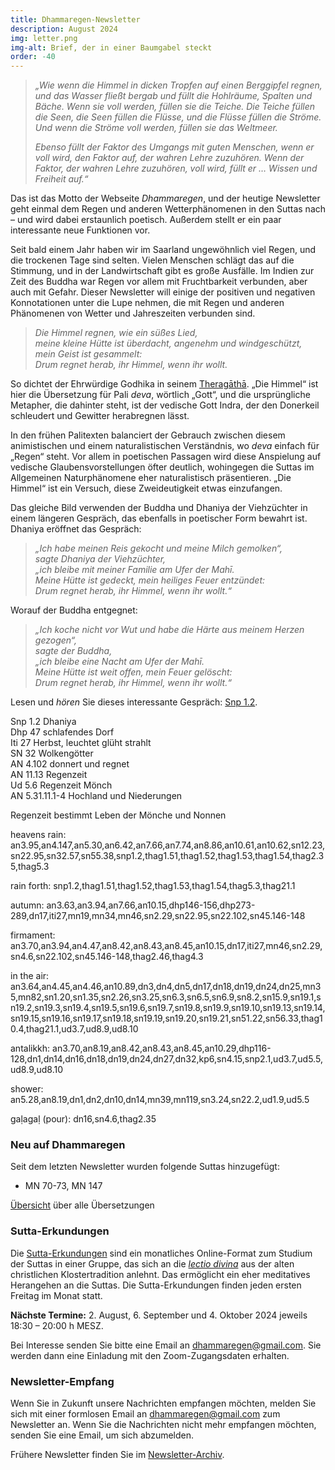 ```yaml
---
title: Dhammaregen-Newsletter
description: August 2024
img: letter.png
img-alt: Brief, der in einer Baumgabel steckt
order: -40
---
```


> *„Wie wenn die Himmel in dicken Tropfen auf einen Berggipfel regnen, und das Wasser fließt bergab und füllt die Hohlräume, Spalten und Bäche. Wenn sie voll werden, füllen sie die Teiche. Die Teiche füllen die Seen, die Seen füllen die Flüsse, und die Flüsse füllen die Ströme. Und wenn die Ströme voll werden, füllen sie das Weltmeer.*
> 
> *Ebenso füllt der Faktor des Umgangs mit guten Menschen, wenn er voll wird, den Faktor auf, der wahren Lehre zuzuhören. Wenn der Faktor, der wahren Lehre zuzuhören, voll wird, füllt er … Wissen und Freiheit auf.“*

Das ist das Motto der Webseite *Dhammaregen*, und der heutige Newsletter geht einmal dem Regen und anderen Wetterphänomenen in den Suttas nach – und wird dabei erstaunlich poetisch. Außerdem stellt er ein paar interessante neue Funktionen vor.

Seit bald einem Jahr haben wir im Saarland ungewöhnlich viel Regen, und die trockenen Tage sind selten. Vielen Menschen schlägt das auf die Stimmung, und in der Landwirtschaft gibt es große Ausfälle. Im Indien zur Zeit des Buddha war Regen vor allem mit Fruchtbarkeit verbunden, aber auch mit Gefahr. Dieser Newsletter will einige der positiven und negativen Konnotationen unter die Lupe nehmen, die mit Regen und anderen Phänomenen von Wetter und Jahreszeiten verbunden sind.

>*Die Himmel regnen, wie ein süßes Lied,*  
>*meine kleine Hütte ist überdacht, angenehm und windgeschützt,*  
>*mein Geist ist gesammelt:*  
>*Drum regnet herab, ihr Himmel, wenn ihr wollt.*

So dichtet der Ehrwürdige Godhika in seinem [Theragāthā](#/sutta/thag1.51/de/sabbamitta). „Die Himmel“ ist hier die Übersetzung für Pali *deva*, wörtlich „Gott“, und die ursprüngliche Metapher, die dahinter steht, ist der vedische Gott Indra, der den Donerkeil schleudert und Gewitter herabregnen lässt.

In den frühen Palitexten balanciert der Gebrauch zwischen diesem animistischen und einem naturalistischen Verständnis, wo *deva* einfach für „Regen“ steht. Vor allem in poetischen Passagen wird diese Anspielung auf vedische Glaubensvorstellungen öfter deutlich, wohingegen die Suttas im Allgemeinen Naturphänomene eher naturalistisch präsentieren. „Die Himmel“ ist ein Versuch, diese Zweideutigkeit etwas einzufangen.

Das gleiche Bild verwenden der Buddha und Dhaniya der Viehzüchter in einem längeren Gespräch, das ebenfalls in poetischer Form bewahrt ist. Dhaniya eröffnet das Gespräch:

>*„Ich habe meinen Reis gekocht und meine Milch gemolken“,*  
>*sagte Dhaniya der Viehzüchter,*  
>*„ich bleibe mit meiner Familie am Ufer der Mahī.*  
>*Meine Hütte ist gedeckt, mein heiliges Feuer entzündet:*  
>*Drum regnet herab, ihr Himmel, wenn ihr wollt.“*

Worauf der Buddha entgegnet:

>*„Ich koche nicht vor Wut und habe die Härte aus meinem Herzen gezogen“,*  
>*sagte der Buddha,*  
>*„ich bleibe eine Nacht am Ufer der Mahī.*  
>*Meine Hütte ist weit offen, mein Feuer gelöscht:*  
>*Drum regnet herab, ihr Himmel, wenn ihr wollt.“*

Lesen und *hören* Sie dieses interessante Gespräch: [Snp 1.2](#/sutta/snp1.2/de/sabbamitta).

Snp 1.2 Dhaniya  
Dhp 47 schlafendes Dorf  
Iti 27 Herbst, leuchtet glüht strahlt  
SN 32 Wolkengötter  
AN 4.102 donnert und regnet  
AN 11.13 Regenzeit  
Ud 5.6 Regenzeit Mönch  
AN 5.31.11.1-4 Hochland und Niederungen  

Regenzeit bestimmt Leben der Mönche und Nonnen

heavens rain: an3.95,an4.147,an5.30,an6.42,an7.66,an7.74,an8.86,an10.61,an10.62,sn12.23,sn22.95,sn32.57,sn55.38,snp1.2,thag1.51,thag1.52,thag1.53,thag1.54,thag2.35,thag5.3  

rain forth: snp1.2,thag1.51,thag1.52,thag1.53,thag1.54,thag5.3,thag21.1  

autumn: an3.63,an3.94,an7.66,an10.15,dhp146-156,dhp273-289,dn17,iti27,mn19,mn34,mn46,sn2.29,sn22.95,sn22.102,sn45.146-148  

firmament: an3.70,an3.94,an4.47,an8.42,an8.43,an8.45,an10.15,dn17,iti27,mn46,sn2.29,sn4.6,sn22.102,sn45.146-148,thag2.46,thag4.3  

in the air: an3.64,an4.45,an4.46,an10.89,dn3,dn4,dn5,dn17,dn18,dn19,dn24,dn25,mn35,mn82,sn1.20,sn1.35,sn2.26,sn3.25,sn6.3,sn6.5,sn6.9,sn8.2,sn15.9,sn19.1,sn19.2,sn19.3,sn19.4,sn19.5,sn19.6,sn19.7,sn19.8,sn19.9,sn19.10,sn19.13,sn19.14,sn19.15,sn19.16,sn19.17,sn19.18,sn19.19,sn19.20,sn19.21,sn51.22,sn56.33,thag10.4,thag21.1,ud3.7,ud8.9,ud8.10  

antalikkh: an3.70,an8.19,an8.42,an8.43,an8.45,an10.29,dhp116-128,dn1,dn14,dn16,dn18,dn19,dn24,dn27,dn32,kp6,sn4.15,snp2.1,ud3.7,ud5.5,ud8.9,ud8.10  

shower: an5.28,an8.19,dn1,dn2,dn10,dn14,mn39,mn119,sn3.24,sn22.2,ud1.9,ud5.5  

gaḷagaḷ (pour): dn16,sn4.6,thag2.35  

### Neu auf Dhammaregen

Seit dem letzten Newsletter wurden folgende Suttas hinzugefügt:

- MN 70-73, MN 147

[Übersicht](#/wiki/uebersetzung/uebersicht) über alle Übersetzungen

### Sutta-Erkundungen 

Die [Sutta-Erkundungen](#/wiki/erkundung) sind ein monatliches Online-Format zum Studium der Suttas in einer Gruppe, das sich an die [*lectio divina*](https://de.wikipedia.org/wiki/Lectio_divina) aus der alten christlichen Klostertradition anlehnt. Das ermöglicht ein eher meditatives Herangehen an die Suttas. Die Sutta-Erkundungen finden jeden ersten Freitag im Monat statt. 

**Nächste Termine:** 2. August, 6. September und 4. Oktober 2024 jeweils 18:30 – 20:00 h MESZ.

Bei Interesse senden Sie bitte eine Email an [dhammaregen@gmail.com](mailto:dhammaregen@gmail.com). Sie werden dann eine Einladung mit den Zoom-Zugangsdaten erhalten.

### Newsletter-Empfang

Wenn Sie in Zukunft unsere Nachrichten empfangen möchten, melden Sie sich mit einer formlosen Email an [dhammaregen@gmail.com](mailto:dhammaregen@gmail.com) zum Newsletter an. Wenn Sie die Nachrichten nicht mehr empfangen möchten, senden Sie eine Email, um sich abzumelden. 

Frühere Newsletter finden Sie im [Newsletter-Archiv](#/wiki/news/inhalt).